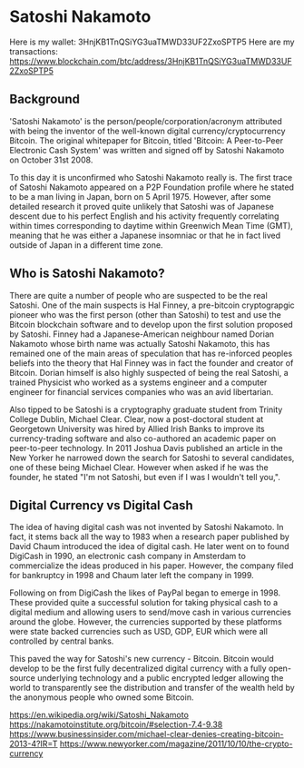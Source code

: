 # Satoshi Nakamoto

Here is my wallet: 3HnjKB1TnQSiYG3uaTMWD33UF2ZxoSPTP5
Here are my transactions: https://www.blockchain.com/btc/address/3HnjKB1TnQSiYG3uaTMWD33UF2ZxoSPTP5

## Background

'Satoshi Nakamoto' is the person/people/corporation/acronym attributed with being the inventor of the well-known digital currency/cryptocurrency Bitcoin. The original whitepaper for Bitcoin, titled 'Bitcoin: A Peer-to-Peer Electronic Cash System' was written and signed off by Satoshi Nakamoto on October 31st 2008. 

To this day it is unconfirmed who Satoshi Nakamoto really is. The first trace of Satoshi Nakamoto appeared on a P2P Foundation profile where he stated to be a man living in Japan, born on 5 April 1975. However, after some detailed research it proved quite unlikely that Satoshi was of Japanese descent due to his perfect English and his activity frequently correlating within times corresponding to daytime within Greenwich Mean Time (GMT), meaning that he was either a Japanese insomniac or that he in fact lived outside of Japan in a different time zone. 

## Who is Satoshi Nakamoto?

There are quite a number of people who are suspected to be the real Satoshi. One of the main suspects is Hal Finney, a pre-bitcoin cryptograpgic pioneer who was the first person (other than Satoshi) to test and use the Bitcoin blockchain software and to develop upon the first solution proposed by Satoshi. Finney had a Japanese-American neighbour named Dorian Nakamoto whose birth name was actually Satoshi Nakamoto, this has remained one of the main areas of speculation that has re-inforced peoples beliefs into the theory that Hal Finney was in fact the founder and creator of Bitcoin. Dorian himself is also highly suspected of being the real Satoshi, a trained Physicist who worked as a systems engineer and a computer engineer for financial services companies who was an avid libertarian.

Also tipped to be Satoshi is a cryptography graduate student from Trinity College Dublin, Michael Clear. Clear, now a post-doctoral student at Georgetown University was hired by Allied Irish Banks to improve its currency-trading software and also co-authored an academic paper on peer-to-peer technology. In 2011 Joshua Davis published an article in the New Yorker he narrowed down the search for Satoshi to several candidates, one of these being Michael Clear. However when asked if he was the founder, he stated "I'm not Satoshi, but even if I was I wouldn't tell you,".

## Digital Currency vs Digital Cash

The idea of having digital cash was not invented by Satoshi Nakamoto. In fact, it stems back all the way to 1983 when a research paper published by David Chaum introduced the idea of digital cash. He later went on to found DigiCash in 1990, an electronic cash company in Amsterdam to commercialize the ideas produced in his paper. However, the company filed for bankruptcy in 1998 and Chaum later left the company in 1999. 

Following on from DigiCash the likes of PayPal began to emerge in 1998. These provided quite a successful solution for taking physical cash to a digital medium and allowing users to send/move cash in various currencies around the globe. However, the currencies supported by these platforms were state backed currencies such as USD, GDP, EUR which were all controlled by central banks. 

This paved the way for Satoshi's new currency - Bitcoin. Bitcoin would develop to be the first fully decentralized digital currency with a fully open-source underlying technology and a public encrypted ledger allowing the world to transparently see the distribution and transfer of the wealth held by the anonymous people who owned some Bitcoin. 



https://en.wikipedia.org/wiki/Satoshi_Nakamoto
https://nakamotoinstitute.org/bitcoin/#selection-7.4-9.38
https://www.businessinsider.com/michael-clear-denies-creating-bitcoin-2013-4?IR=T
https://www.newyorker.com/magazine/2011/10/10/the-crypto-currency
